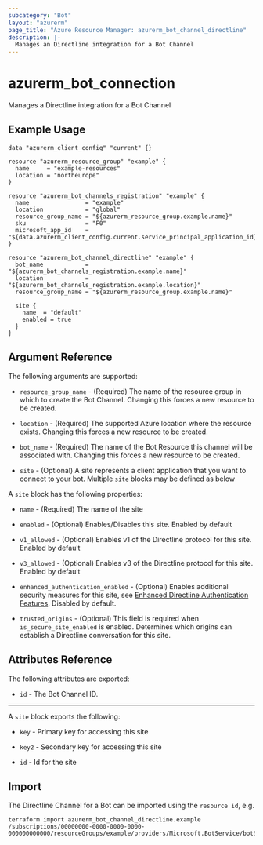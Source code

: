 ```yaml
---
subcategory: "Bot"
layout: "azurerm"
page_title: "Azure Resource Manager: azurerm_bot_channel_directline"
description: |-
  Manages an Directline integration for a Bot Channel
---
```


# azurerm_bot_connection

Manages a Directline integration for a Bot Channel

## Example Usage

```hcl
data "azurerm_client_config" "current" {}

resource "azurerm_resource_group" "example" {
  name     = "example-resources"
  location = "northeurope"
}

resource "azurerm_bot_channels_registration" "example" {
  name                = "example"
  location            = "global"
  resource_group_name = "${azurerm_resource_group.example.name}"
  sku                 = "F0"
  microsoft_app_id    = "${data.azurerm_client_config.current.service_principal_application_id}"
}

resource "azurerm_bot_channel_directline" "example" {
  bot_name            = "${azurerm_bot_channels_registration.example.name}"
  location            = "${azurerm_bot_channels_registration.example.location}"
  resource_group_name = "${azurerm_resource_group.example.name}"

  site {
    name  = "default"
    enabled = true
  }
}
```

## Argument Reference

The following arguments are supported:

- `resource_group_name` - (Required) The name of the resource group in which to create the Bot Channel. Changing this forces a new resource to be created.

- `location` - (Required) The supported Azure location where the resource exists. Changing this forces a new resource to be created.

- `bot_name` - (Required) The name of the Bot Resource this channel will be associated with. Changing this forces a new resource to be created.

- `site` - (Optional) A site represents a client application that you want to connect to your bot. Multiple `site` blocks may be defined as below

A `site` block has the following properties:

- `name` - (Required) The name of the site

- `enabled` - (Optional) Enables/Disables this site. Enabled by default

- `v1_allowed` - (Optional) Enables v1 of the Directline protocol for this site. Enabled by default

- `v3_allowed` - (Optional) Enables v3 of the Directline protocol for this site. Enabled by default

- `enhanced_authentication_enabled` - (Optional) Enables additional security measures for this site, see [Enhanced Directline Authentication Features](https://blog.botframework.com/2018/09/25/enhanced-direct-line-authentication-features). Disabled by default.

- `trusted_origins` - (Optional) This field is required when `is_secure_site_enabled` is enabled. Determines which origins can establish a Directline conversation for this site.


## Attributes Reference

The following attributes are exported:

- `id` - The Bot Channel ID.

---

A `site` block exports the following:

- `key` - Primary key for accessing this site

- `key2` - Secondary key for accessing this site

- `id` - Id for the site

## Import

The Directline Channel for a Bot can be imported using the `resource id`, e.g.

```shell
terraform import azurerm_bot_channel_directline.example /subscriptions/00000000-0000-0000-0000-000000000000/resourceGroups/example/providers/Microsoft.BotService/botServices/example/channels/DirectlineChannel
```
